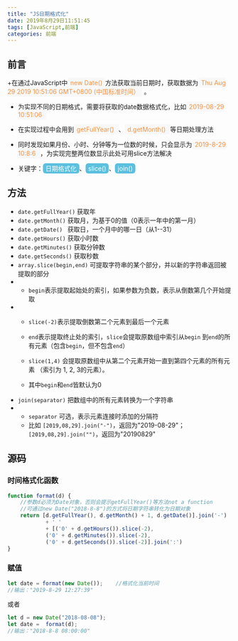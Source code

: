 ```yaml
---
title: "JS日期格式化"
date: 2019年8月29日11:51:45
tags: [JavaScript,前端]
categories: 前端
---
```


## 前言

+在通过JavaScript中<span style="color:#f59141;background-color:#f8f8f8;padding:3px 6px;">new Date()</span>方法获取当前日期时，获取数据为<span style="color:#f59141;background-color:#f8f8f8;padding:3px 6px;">Thu Aug 29 2019 10:51:06 GMT+0800 (中国标准时间）</span> 。

+ 为实现不同的日期格式，需要将获取的date数据格式化，比如<span style="color:#f59141;background-color:#f8f8f8;padding:3px 6px;">2019-08-29 10:51:06 </span>

+ 在实现过程中会用到<span style="color:#f59141;background-color:#f8f8f8;padding:3px 6px;">getFullYear()
  </span>、<span style="color:#f59141;background-color:#f8f8f8;padding:3px 6px;">d.getMonth()
  </span>等日期处理方法

+ 同时发现如果月份、小时、分钟等为一位数的时候，只会显示为<span style="color:#f59141;background-color:#f8f8f8;padding:3px 6px;">2019-8-29 10:8:6
  </span>，为实现完整两位数显示此处可用slice方法解决
+ 关键字：<span style="background-color:#5bc0de;color:#fff;padding:3px 6px;border-radius:6px;">日期格式化</span>、<span style="background-color:#5bc0de;color:#fff;padding:3px 6px;border-radius:6px;">slice()</span>、<span style="background-color:#5bc0de;color:#fff;padding:3px 6px;border-radius:6px;">join()</span>



## 方法

+ `date.getFullYear()`   获取年
+ `date.getMonth()`         获取月，为基于0的值（0表示一年中的第一月）
+ `date.getDate() `         获取日，一个月中的哪一日（从1--31）
+ `date.getHours()`         获取小时数
+ `date.getMinutes()`     获取分钟数
+ `date.getSeconds()`     获取秒数
+ `array.slice(begin,end)`   可提取字符串的某个部分，并以新的字符串返回被提取的部分
+ - `begin`表示提取起始处的索引，如果参数为负数，表示从倒数第几个开始提取
+ - `slice(-2)`表示提取倒数第二个元素到最后一个元素
  
  - `end`表示提取终止处的索引，`slice`会提取原数组中索引从`begin` 到`end`的所有元素（包含`begin`，但不包含`end`）
  
  - `slice(1,4)` 会提取原数组中从第二个元素开始一直到第四个元素的所有元素 （索引为 1, 2, 3的元素）。
  
  - 其中`begin`和`end`皆默认为0
+ `join(separator)` 把数组中的所有元素转换为一个字符串
+ - `separator` 可选，表示元素连接时添加的分隔符
  - 比如 `[2019,08,29].join("-")`，返回为"2019-08-29"；`[2019,08,29].join("")`，返回为"20190829"



## 源码



### 时间格式化函数

```js
function format(d) {
    //参数d必须为Date对象，否则会提示getFullYear()等方法not a function
    //可通过new Date("2018-8-8")的方式将日期字符串转化为日期对象
    return [d.getFullYear(), d.getMonth() + 1, d.getDate()].join('-')
        	+ ' '
        	+ [('0' + d.getHours()).slice(-2), 
           	('0' + d.getMinutes()).slice(-2), 
           	('0' + d.getSeconds()).slice(-2)].join(':')
}
```



### 赋值

```js
let date = format(new Date());    //格式化当前时间
//输出："2019-8-29 12:27:39"
```

或者

```js
let d = new Date("2018-08-08");
let date =  format(d);
//输出："2018-8-8 08:00:00"
```

